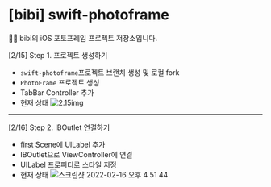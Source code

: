 # [bibi] swift-photoframe
💁‍♀️ bibi의 iOS 포토프레임 프로젝트 저장소입니다.

[2/15] Step 1. 프로젝트 생성하기
- `swift-photoframe`프로젝트 브랜치 생성 및 로컬 fork
- `PhotoFrame` 프로젝트 생성
- TabBar Controller 추가
- 현재 상태
![2.15img](https://user-images.githubusercontent.com/67407678/154257680-c9919b20-4a78-407c-9f19-464676aac6a0.png)

---

[2/16] Step 2. IBOutlet 연결하기
- first Scene에 UILabel 추가
- IBOutlet으로 ViewController에 연결
- UILabel 프로퍼티로 스타일 지정
- 현재 상태
![스크린샷 2022-02-16 오후 4 51 44](https://user-images.githubusercontent.com/67407678/154258063-0d42224e-dc0f-46c5-b01a-1443e1badd55.png)
